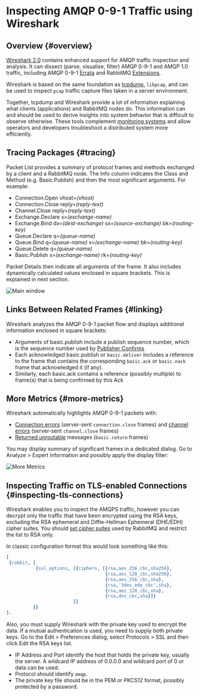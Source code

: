 <!--
Copyright (c) 2005-2024 Broadcom. All Rights Reserved. The term "Broadcom" refers to Broadcom Inc. and/or its subsidiaries.

All rights reserved. This program and the accompanying materials
are made available under the terms of the under the Apache License,
Version 2.0 (the "License”); you may not use this file except in compliance
with the License. You may obtain a copy of the License at

https://www.apache.org/licenses/LICENSE-2.0

Unless required by applicable law or agreed to in writing, software
distributed under the License is distributed on an "AS IS" BASIS,
WITHOUT WARRANTIES OR CONDITIONS OF ANY KIND, either express or implied.
See the License for the specific language governing permissions and
limitations under the License.
-->

# Inspecting AMQP 0-9-1 Traffic using Wireshark

## Overview {#overview}

<a href="https://www.wireshark.org/#download">Wireshark 2.0</a>
contains enhanced support for AMQP traffic inspection and
analysis. It can dissect (parse, visualise, filter) AMQP 0-9-1 and AMQP 1.0 traffic,
including AMQP 0-9-1 <a href="amqp-0-9-1-errata.html#section_3">Errata</a>
and RabbitMQ <a href="/docs/extensions">Extensions</a>.

Wireshark is based on the same foundation as [tcpdump](https://www.tcpdump.org/), `libpcap`, and can be used to inspect
`pcap` traffic capture files taken in a server environment.

Together, tcpdump and Wireshark provide a lot of information explaining what clients (applications) and RabbitMQ nodes
do. This information can and should be used to derive insights into system behavior that is difficult
to observe otherwise. These tools complement [monitoring systems](/docs/monitoring) and allow operators and developers
troubleshoot a distributed system more efficiently.


## Tracing Packages {#tracing}

Packet List provides a summary of protocol frames and methods exchanged by a client and a RabbitMQ node.
The Info column indicates the Class and Method (e.g. Basic.Publish)
and then the most significant arguments. For example:

 * Connection.Open vhost=_(vhost)_
 * Connection.Close reply=_(reply-text)_
 * Channel.Close reply=_(reply-text)_
 * Exchange.Declare x=_(exchange-name)_
 * Exchange.Bind dx=_(dest-exchange)_ sx=_(source-exchange)_ bk=_(routing-key)_
 * Queue.Declare q=_(queue-name)_
 * Queue.Bind q=_(queue-name)_ x=_(exchange-name)_ bk=_(routing-key)_
 * Queue.Delete q=_(queue-name)_
 * Basic.Publish x=_(exchange-name)_ rk=_(routing-key)_


Packet Details then indicate all arguments of the frame. It
also includes dynamically calculated values enclosed in square
brackets. This is explained in next section.

<img src="/img/wireshark-main-window.png" alt="Main window" title="Main window" />


## Links Between Related Frames {#linking}

Wireshark analyzes the AMQP 0-9-1 packet flow and displays
additional information enclosed in square brackets:

 * Arguments of basic.publish include a publish sequence number, which is the sequence number used by
   <a href="/docs/confirms">Publisher Confirms</a>
 * Each acknowledged basic.publish or `basic.deliver` includes a reference to the frame that contains the
   corresponding `basic.ack` or `basic.nack` frame that acknowledged it (if any).
 * Similarly, each basic.ack contains a reference (possibly multiple) to frame(s) that is being confirmed by this Ack


## More Metrics {#more-metrics}

Wireshark automatically highlights AMQP 0-9-1 packets with:

 * [Connection errors](/client-libraries/connections) (server-sent `connection.close` frames) and [channel errors](/docs/channels)
   (server-sent `channel.close` frames)
 * [Returned unroutable](/docs/publishers) messages (`basic.return` frames)

You may display summary of significant frames in a dedicated
dialog. Go to Analyze > Expert Information and possibly apply
the display filter:

<img src="/img/wireshark-expert-info.png" alt="More Metrics" title="Metrics" />

## Inspecting Traffic on TLS-enabled Connections {#inspecting-tls-connections}

Wireshark enables you to inspect the AMQPS traffic, however you
can decrypt only the traffic that have been encrypted using the
RSA keys, excluding the RSA ephemeral and Diffie-Hellman
Ephemeral (DHE/EDH) cipher suites. You should
<a href="/docs/ssl#cipher-suites">set cipher suites</a> used
by RabbitMQ and restrict the list to RSA only.

In classic configuration format this would look something like this:

```erlang
[
 {rabbit, [
           {ssl_options, [{ciphers, [{rsa,aes_256_cbc,sha256},
                                     {rsa,aes_128_cbc,sha256},
                                     {rsa,aes_256_cbc,sha},
                                     {rsa,'3des_ede_cbc',sha},
                                     {rsa,aes_128_cbc,sha},
                                     {rsa,des_cbc,sha}]}
                         ]}
          ]}
].
```

Also, you must supply Wireshark with the private key used to
encrypt the data. If a mutual authentication is used, you need to
supply both private keys.
Go to the Edit > Preferences dialog, select Protocols > SSL and
then click Edit the RSA keys list.

 * IP Address and Port identify the host that holds the
   private key, usually the server. A wildcard IP address
   of 0.0.0.0 and wildcard port of 0 or data can be used.
 * Protocol should identify <code>amqp</code>.
 * The private key file should be in the PEM or PKCS12
   format, possibly protected by a password.
